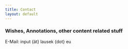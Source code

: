 ```yaml
---
title: Contact
layout: default
---
```


### Wishes, Annotations, other content related stuff

E-Mail: input {ät} lausek {dot} eu
